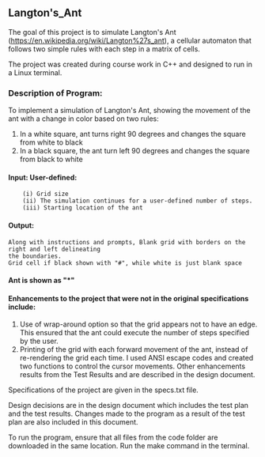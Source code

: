 ## Langton's_Ant

The goal of this project is to simulate Langton's Ant (https://en.wikipedia.org/wiki/Langton%27s_ant), a cellular automaton that follows two simple rules with each step in a matrix of cells.  

The project was created during course work in C++ and designed to run in a Linux terminal.

### Description of Program: 
To implement a simulation of Langton's Ant, showing the
 movement of the ant with a change in color based on two rules:
 1) In a white square, ant turns right 90 degrees and changes the square from white to black
 2) In a black square, the ant turn left 90 degrees and changes the square from black to white
 
#### Input: User-defined:
        (i) Grid size
        (ii) The simulation continues for a user-defined number of steps.
        (iii) Starting location of the ant
#### Output: 
    Along with instructions and prompts, Blank grid with borders on the right and left delineating 
    the boundaries.
    Grid cell if black shown with "#", while white is just blank space
   #### Ant is shown as "*"

#### Enhancements to the project that were not in the original specifications include:
  1) Use of wrap-around option so that the grid appears not to have an edge.  This ensured that the ant could execute the number of steps specified by the user.
  2) Printing of the grid with each forward movement of the ant, instead of re-rendering the grid each time.  I used ANSI escape codes and created two functions
     to control the cursor movements.
  Other enhancements results from the Test Results and are described in the design document.

   
Specifications of the project are given in the specs.txt file.

Design decisions are in the design document which includes the test plan and the test results.  Changes made to the program as a result of the test plan are also included in this document.

To run the program, ensure that all files from the code folder are downloaded in the same location. Run the make command in the terminal.
